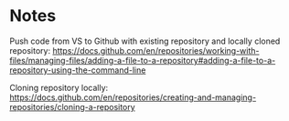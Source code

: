 # Notes

Push code from VS to Github with existing repository and locally cloned repository:
https://docs.github.com/en/repositories/working-with-files/managing-files/adding-a-file-to-a-repository#adding-a-file-to-a-repository-using-the-command-line

Cloning repository locally:
https://docs.github.com/en/repositories/creating-and-managing-repositories/cloning-a-repository
